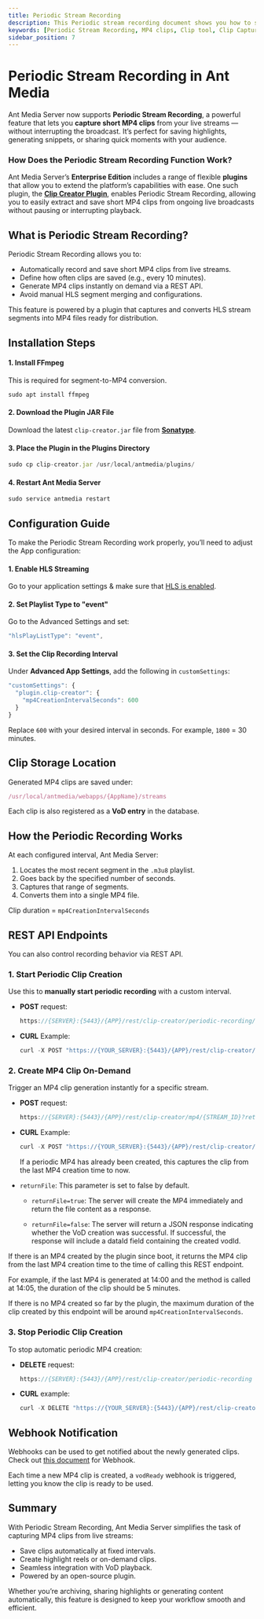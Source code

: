 ```yaml
---
title: Periodic Stream Recording
description: This Periodic stream recording document shows you how to set it up and walks you through its key features so you can start capturing high-quality clips with minimal effort.
keywords: [Periodic Stream Recording, MP4 clips, Clip tool, Clip Capture, Ant Media Server Documentation, Ant Media Server Tutorials]
sidebar_position: 7
---
```


# Periodic Stream Recording in Ant Media

Ant Media Server now supports **Periodic Stream Recording**, a powerful feature that lets you **capture short MP4 clips** from your live streams —without interrupting the broadcast. It’s perfect for saving highlights, generating snippets, or sharing quick moments with your audience.

### How Does the Periodic Stream Recording Function Work?

Ant Media Server’s **Enterprise Edition** includes a range of flexible **plugins** that allow you to extend the platform’s capabilities with ease. One such plugin, the [**Clip Creator Plugin**](https://github.com/ant-media/Plugins/tree/master/ClipCreatorPlugin), enables Periodic Stream Recording, allowing you to easily extract and save short MP4 clips from ongoing live broadcasts without pausing or interrupting playback.

## What is Periodic Stream Recording?

Periodic Stream Recording allows you to:

- Automatically record and save short MP4 clips from live streams.
- Define how often clips are saved (e.g., every 10 minutes).
- Generate MP4 clips instantly on demand via a REST API.
- Avoid manual HLS segment merging and configurations.

This feature is powered by a plugin that captures and converts HLS stream segments into MP4 files ready for distribution.

## Installation Steps

#### 1. Install FFmpeg

This is required for segment-to-MP4 conversion.

```js
sudo apt install ffmpeg
```

#### 2. Download the Plugin JAR File

Download the latest `clip-creator.jar` file from [**Sonatype**](https://oss.sonatype.org/#nexus-search;gav~io.antmedia.plugin~clip-creator~~~).

#### 3. Place the Plugin in the Plugins Directory

```js
sudo cp clip-creator.jar /usr/local/antmedia/plugins/
```

#### 4. Restart Ant Media Server

```js
sudo service antmedia restart
```

## Configuration Guide

To make the Periodic Stream Recording work properly, you’ll need to adjust the App configuration:

#### 1. Enable HLS Streaming

Go to your application settings & make sure that [HLS is enabled](https://antmedia.io/docs/guides/playing-live-stream/hls-playing/#enable-hls).

#### 2. Set Playlist Type to "event"

Go to the Advanced Settings and set:

```js
"hlsPlayListType": "event",
```

#### 3. Set the Clip Recording Interval

Under **Advanced App Settings**, add the following in `customSettings`:

```js
"customSettings": {
  "plugin.clip-creator": {
    "mp4CreationIntervalSeconds": 600
  }
}
```

Replace `600` with your desired interval in seconds. For example, `1800` = 30 minutes.

## Clip Storage Location

Generated MP4 clips are saved under:

```js
/usr/local/antmedia/webapps/{AppName}/streams
```

Each clip is also registered as a **VoD entry** in the database.

## How the Periodic Recording Works

At each configured interval, Ant Media Server:

1. Locates the most recent segment in the `.m3u8` playlist.
2. Goes back by the specified number of seconds.
3. Captures that range of segments.
4. Converts them into a single MP4 file.

Clip duration = `mp4CreationIntervalSeconds`

## REST API Endpoints

You can also control recording behavior via REST API.

### 1. Start Periodic Clip Creation

Use this to **manually start periodic recording** with a custom interval.

- **POST** request:

  ```js
  https://{SERVER}:{5443}/{APP}/rest/clip-creator/periodic-recording/{periodSeconds}
  ```

- **CURL** Example:

  ```js
  curl -X POST "https://{YOUR_SERVER}:{5443}/{APP}/rest/clip-creator/periodic-recording/{periodSeconds}" -H "Content-Type: application/json"
  ```

### 2. Create MP4 Clip On-Demand

Trigger an MP4 clip generation instantly for a specific stream.

- **POST** request:

  ```js
  https://{SERVER}:{5443}/{APP}/rest/clip-creator/mp4/{STREAM_ID}?returnFile=true
  ```

- **CURL** Example:

  ```js
  curl -X POST "https://{YOUR_SERVER}:{5443}/{APP}/rest/clip-creator/mp4/{STREAM_ID}?returnFile=true" -H "Content-Type: application/json"
  ```

  If a periodic MP4 has already been created, this captures the clip from the last MP4 creation time to now.

-   `returnFile`: This parameter is set to false by default.

    -   `returnFile=true`: The server will create the MP4 immediately and return the file content as a response.
        
    -   `returnFile=false`: The server will return a JSON response indicating whether the VoD creation was successful. If successful, the response will include a dataId field containing the created vodId.
        

If there is an MP4 created by the plugin since boot, it returns the MP4 clip from the last MP4 creation time to the time of calling this REST endpoint.

For example, if the last MP4 is generated at 14:00 and the method is called at 14:05, the duration of the clip should be 5 minutes.

If there is no MP4 created so far by the plugin, the maximum duration of the clip created by this endpoint will be around ⁣`mp4CreationIntervalSeconds`.

### 3. Stop Periodic Clip Creation

To stop automatic periodic MP4 creation:

- **DELETE** request:

  ```js
  https://{SERVER}:{5443}/{APP}/rest/clip-creator/periodic-recording
  ```

- **CURL** example:

  ```js
  curl -X DELETE "https://{YOUR_SERVER}:{5443}/{APP}/rest/clip-creator/periodic-recording" -H "Content-Type: application/json"
  ```

## Webhook Notification

Webhooks can be used to get notified about the newly generated clips. Check out [this document](https://antmedia.io/docs/guides/advanced-usage/webhooks/) for Webhook.

Each time a new MP4 clip is created, a `vodReady` webhook is triggered, letting you know the clip is ready to be used.

## Summary

With Periodic Stream Recording, Ant Media Server simplifies the task of capturing MP4 clips from live streams:

- Save clips automatically at fixed intervals.
- Create highlight reels or on-demand clips.
- Seamless integration with VoD playback.
- Powered by an open-source plugin.

Whether you’re archiving, sharing highlights or generating content automatically, this feature is designed to keep your workflow smooth and efficient.
